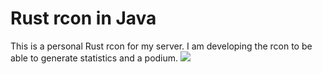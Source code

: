 # Rust rcon in Java
This is a personal Rust rcon for my server. 
I am developing the rcon to be able to generate statistics and a podium.
[![](https://jitpack.io/v/Katakurinna/rustrcon.svg)](https://jitpack.io/#Katakurinna/rustrcon)
